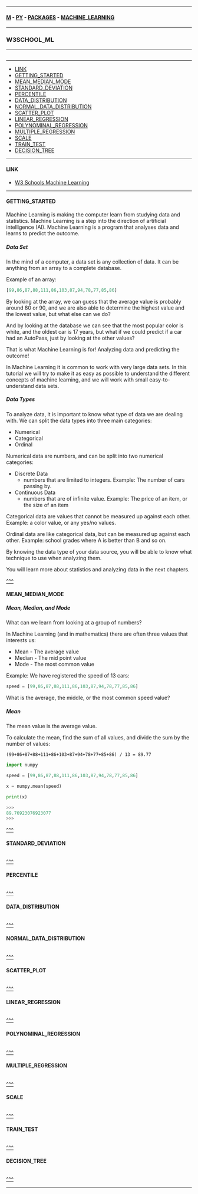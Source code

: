 
---

#### [M](https://github.com/ttltrk/TTT/blob/master/menu.md) - [PY](https://github.com/ttltrk/TTT/blob/master/PY/PY.md) - [PACKAGES](https://github.com/ttltrk/TTT/blob/master/PY/PACKAGES/PACKAGES.md) - [MACHINE_LEARNING](https://github.com/ttltrk/TTT/blob/master/PY/PACKAGES/MACHINE_LEARNING/MACHINE_LEARNING.md)

---

### W3SCHOOL_ML

---

```

```

---

* [LINK](#LINK)
* [GETTING_STARTED](#GETTING_STARTED)
* [MEAN_MEDIAN_MODE](#MEAN_MEDIAN_MODE)
* [STANDARD_DEVIATION](#STANDARD_DEVIATION)
* [PERCENTILE](#PERCENTILE)
* [DATA_DISTRIBUTION](#DATA_DISTRIBUTION)
* [NORMAL_DATA_DISTRIBUTION](#NORMAL_DATA_DISTRIBUTION)
* [SCATTER_PLOT](#SCATTER_PLOT)
* [LINEAR_REGRESSION](#LINEAR_REGRESSION)
* [POLYNOMINAL_REGRESSION](#POLYNOMINAL_REGRESSION)
* [MULTIPLE_REGRESSION](#MULTIPLE_REGRESSION)
* [SCALE](#SCALE)
* [TRAIN_TEST](#TRAIN_TEST)
* [DECISION_TREE](#DECISION_TREE)

---

#### LINK

* [W3 Schools Machine Learning](https://www.w3schools.com/python/python_ml_getting_started.asp)

---

#### GETTING_STARTED

Machine Learning is making the computer learn from studying data and statistics.
Machine Learning is a step into the direction of artificial intelligence (AI).
Machine Learning is a program that analyses data and learns to predict the outcome.

##### Data Set

In the mind of a computer, a data set is any collection of data. It can be anything from an array to a complete database.

Example of an array:

```py
[99,86,87,88,111,86,103,87,94,78,77,85,86]
```

By looking at the array, we can guess that the average value is probably around 80 or 90, and we are also able to determine the highest value and the lowest value, but what else can we do?

And by looking at the database we can see that the most popular color is white, and the oldest car is 17 years, but what if we could predict if a car had an AutoPass, just by looking at the other values?

That is what Machine Learning is for! Analyzing data and predicting the outcome!

In Machine Learning it is common to work with very large data sets. In this tutorial we will try to make it as easy as possible to understand the different concepts of machine learning, and we will work with small easy-to-understand data sets.

##### Data Types

To analyze data, it is important to know what type of data we are dealing with.
We can split the data types into three main categories:

- Numerical
- Categorical
- Ordinal

Numerical data are numbers, and can be split into two numerical categories:

- Discrete Data
  - numbers that are limited to integers. Example: The number of cars passing by.
- Continuous Data
  - numbers that are of infinite value. Example: The price of an item, or the size of an item

Categorical data are values that cannot be measured up against each other. Example: a color value, or any yes/no values.

Ordinal data are like categorical data, but can be measured up against each other. Example: school grades where A is better than B and so on.

By knowing the data type of your data source, you will be able to know what technique to use when analyzing them.

You will learn more about statistics and analyzing data in the next chapters.

[^^^](#W3SCHOOL_ML)

#### MEAN_MEDIAN_MODE

##### Mean, Median, and Mode

What can we learn from looking at a group of numbers?

In Machine Learning (and in mathematics) there are often three values that interests us:

- Mean - The average value
- Median - The mid point value
- Mode - The most common value

Example: We have registered the speed of 13 cars:

```py
speed = [99,86,87,88,111,86,103,87,94,78,77,85,86]
```

What is the average, the middle, or the most common speed value?

##### Mean

The mean value is the average value.

To calculate the mean, find the sum of all values, and divide the sum by the number of values:

```
(99+86+87+88+111+86+103+87+94+78+77+85+86) / 13 = 89.77
```

```py
import numpy

speed = [99,86,87,88,111,86,103,87,94,78,77,85,86]

x = numpy.mean(speed)

print(x)

>>>
89.76923076923077
>>>
```

[^^^](#W3SCHOOL_ML)

#### STANDARD_DEVIATION

```py

```

[^^^](#W3SCHOOL_ML)

#### PERCENTILE

```py

```

[^^^](#W3SCHOOL_ML)

#### DATA_DISTRIBUTION

```py

```

[^^^](#W3SCHOOL_ML)

#### NORMAL_DATA_DISTRIBUTION

```py

```

[^^^](#W3SCHOOL_ML)

#### SCATTER_PLOT

```py

```

[^^^](#W3SCHOOL_ML)

#### LINEAR_REGRESSION

```py

```

[^^^](#W3SCHOOL_ML)

#### POLYNOMINAL_REGRESSION

```py

```

[^^^](#W3SCHOOL_ML)

#### MULTIPLE_REGRESSION

```py

```

[^^^](#W3SCHOOL_ML)

#### SCALE

```py

```

[^^^](#W3SCHOOL_ML)

#### TRAIN_TEST

```py

```

[^^^](#W3SCHOOL_ML)

#### DECISION_TREE

```py

```

[^^^](#W3SCHOOL_ML)

---
